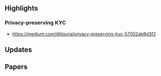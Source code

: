 ## Highlights

### Privacy-preserving KYC
- <https://medium.com/@tisura/privacy-preserving-kyc-57002ab8d3f2>

## Updates

## Papers

